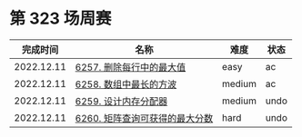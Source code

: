 # 第 323 场周赛

**完成时间**|**名称**|**难度**|**状态**
------------|--------|--------|--------
2022.12.11|[6257. 删除每行中的最大值](./6257.%20删除每行中的最大值)|easy|ac
2022.12.11|[6258. 数组中最长的方波](./6258.%20数组中最长的方波)|medium|ac
2022.12.11|[6259. 设计内存分配器](./6259.%20设计内存分配器)|medium|undo
2022.12.11|[6260. 矩阵查询可获得的最大分数](./6260.%20矩阵查询可获得的最大分数)|hard|undo
